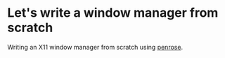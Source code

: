# Let's write a window manager from scratch

Writing an X11 window manager from scratch using [penrose](https://github.com/sminez/penrose).
